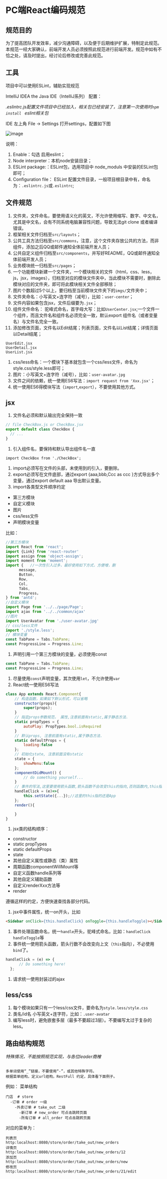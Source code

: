 # PC端React编码规范

## 规范目的
为了提高团队开发效率，减少沟通障碍，以及便于后期维护扩展，特制定此规范。本规范一经大家确认，前端开发人员必须按照此规范进行前端开发。规范中如有不恰之处，请及时提出，经讨论后修改或完善此规范。

## 工具
项目中可以使用ESLint，辅助实现规范

IntelliJ IDEA the Java IDE（IntelliJ系列） 配置：

*.eslintrc.js配置文件项目中已经加入，相关包已经安装了，注意第一次使用时`npm install ` eslint相关包*

IDE 左上角 File -> Settings  打开settings，配置如下图

![image](imgs/IntelliJ_ESLint.png)

说明：
1. Enable：勾选 启用eslint；
1. Node interpreter：本机node安装目录；
1. ESLint package:：ESLint包，选用项目中 node_moduls 中安装的ESLint包即可；
1. Configuration file： ESLint 配置文件目录，一般项目根目录中有，命名为：`.eslintrc.js`或`.eslintrc`;

## 文件规范
1. 文件夹，文件命名，要使用语义化的英文，不允许使用缩写、数字、中文名，尤其是中文名，会有不同系统电脑兼容性问题，导致无法git clone 或者编译错误。
1. 框架相关文件归档至`src/layouts`；
1. 公共工具方法归档至`src/commons`，注意，这个文件夹存放公共的方法，而非组件，添加之后QQ或邮件通知全体前端开发人员；
1. 公共自定义组件归档至`src/components`，并写好README，QQ或邮件通知全体前端开发人员；
1. 业务模块统一归档至`src/pages`；
1. 一个功能模块新建一个文件夹，一个模块相关的文件（html，css、less，js，jsx，images），归档至对应的模块文件夹中，当此模块不需要时，删除此模块对应的文件夹，即可将此模块相关文件全部移除；
1. 图片个数超过5个以上，要归档至当前模块文件夹下的`imgs/`文件夹中；
1. 文件夹命名：小写英文+连字符（减号），比如：`user-center`；
1. 文件内容如果包含jsx，文件后缀要为`.jsx`；
1. 组件文件命名： 驼峰式命名，首字母大写：比如`UserCenter.jsx`;一个文件一个组件，而且文件名和组件名必须完全一致，默认export 组件名（或者变量名）与文件名完全一致。
1. 添加修改页面，文件名以Edit结尾；列表页面，文件名以List结尾；详情页面以Detail结尾；
  ```
  UserEdit.jsx
  UserDetail.jsx
  UserList.jsx
  ```
1. css/less命名：一个模块下基本就包含一个css/less文件，命名为style.css/style.less即可；
1. 图片：小写英文+连字符（减号），比如：`user-avatar.jpg`
1. 文件之间的依赖，统一使用ES6写法：`import request from 'Xxx.jsx'`；
1. 统一使用ES6得模块写法（`import`,`export`），不要使用其他方式。

## jsx

1. 文件名必须和默认输出完全保持一致
```javascript
// file CheckBox.js or CheckBox.jsx
export default class CheckBox {
  // ...
}
```
1. 引入组件名，要保持和默认导出组件名一直
```
import CheckBox from './CheckBox';
```

1. import必须写在文件的头部，未使用到的引入，要删除。
1. export必须写在文件底部，通过export {aaa,bbb,Ccc as ccc }方式导出多个变量，通过export default aaa 导出默认变量。
1. import各类型文件顺序约定
  - 第三方模块
  - 自定义模块
  - 图片
  - css/less文件
  - 声明模块变量

  比如：
  ```javascript
  //第三方模块
  import React from 'react';
  import {Link} from 'react-router'
  import assign from 'object-assign';
  import moment from 'moment';
  import {   //一次性引入过多，最好使用如下方式，方便增，删
        message,
        Button,
        Row,
        Col,
        Tabs,
        Progress，
 } from 'antd';
  //自定义模块
  import Page from '../../page/Page';
  import ajax from '../../common/ajax'
  //图片
  import UserAvatar from './user-avatar.jpg'
  // css/less文件
  import './style.less';
  // 模块变量
  const TabPane = Tabs.TabPane;
  const ProgressLine = Progress.Line;
  ```
1. 声明引用一个第三方模块的变量，必须使用const
  ```javascript
  const TabPane = Tabs.TabPane;
  const ProgressLine = Progress.Line;
  ```
1. 尽量使用`const`声明变量，其次使用`let`，不允许使用`var`
1. React统一使用ES6写法
  ``` javascript
  class App extends React.Component{
      // 构造函数，如果如下默认形式，可以省略
      constructor(props){
          super(props);
      }
      // 指定props参数规范， 属性,注意前面有static,属于静态方法.
      static propTypes = {
          autoPlay: PropTypes.bool.isRequired
      }
      // 默认props, 注意前面有static,属于静态方法.
      static defaultProps = {
          loading:false
      };
      // 初始化state, 注意前面没有static
      state = {
          showMenu:false
      };
      componentDidMount() {
          // do something yourself...
      }
      // 事件的写法,这里要使用箭头函数,箭头函数不会改变this的指向,否则函数内,this指的就不是当前组件
      handleClick = (e)=>{
          this.setState({...});//这里的this指的还是App
      };
      render(){

      }
  }
  ```
1. jsx类的结构顺序：
  - constructor
  - static propTypes
  - static defaultProps
  - state
  - 其他自定义属性或静态（类）属性
  - 周期函数componentWillMount等
  - 自定义函数handle系列等
  - 其他自定义辅助函数
  - 自定义renderXxx方法等
  - render

  遵循这样的约定，方便快速查找各部分代码。

1. jsx中事件属性，统一on开头，比如
```html
<Sidebar onClick={this.handleClick} onToggle={this.handleToggle}></Sidebar>
```
1. 事件处理函数命名，统一`handle`开头，驼峰式命名，比如：`handleClick` `handleToggle`等
1. 事件统一使用箭头函数，箭头行数不会改变向上文（`this`指向），不必使用`bind`了。
  ```javascript
  handleClick = (e) => {
        // Do something here!
    };
  ```
1. 请求统一使用封装过的ajax

## less/css
1. 每个模块如果只有一个less/css文件，要命名为`style.less/style.css`
1. 类名/id名 小写英文+连字符，比如：`.user-avatar`
1. 编写less时，避免嵌套多层（最多不要超过3层）。不要编写太过于复杂的less。

## 路由结构规范
*特殊情况，不能按照规范实现，与各位leader商榷*
```

多单词使用“_”链接，不要使用“-”，或其他特殊字符。
根据菜单结构，定义url结构，RestFull 约定，具体看下面例子。
```
例如：
菜单结构
```
门店  # store
  -订单 # order 一级
    -外卖订单 # take_out 二级
      -新订单 # new_order 可点击跳转页面
      -所有订单 # all_order 可点击跳转页面
```
对应的菜单为：
```
列表页
http:localhost:8080/store/order/take_out/new_orders
详情页
http:localhost:8080/store/order/take_out/new_orders/12
添加页
http:localhost:8080/store/order/take_out/new_orders/new
修改页
http:localhost:8080/store/order/take_out/new_orders/21/edit
```

